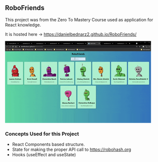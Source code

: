## RoboFriends
This project was from the Zero To Mastery Course used as application for React knowledge.

It is hosted here -> https://danielbednarz2.github.io/RoboFriends/

![Project Screenshot](/public/robofriends.gif)

### Concepts Used for this Project
* React Components based structure.
* State for making the proper API call to https://robohash.org 
* Hooks (useEffect and useState)
